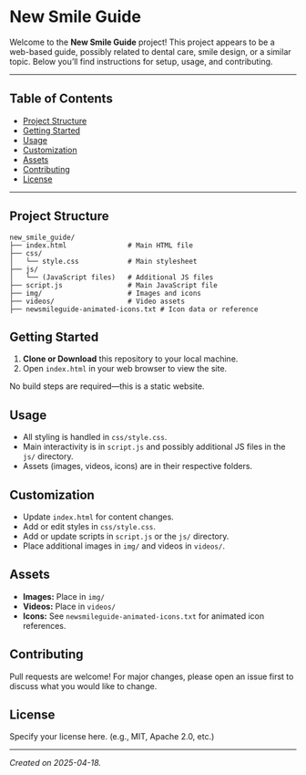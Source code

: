 # New Smile Guide

Welcome to the **New Smile Guide** project! This project appears to be a web-based guide, possibly related to dental care, smile design, or a similar topic. Below you’ll find instructions for setup, usage, and contributing.

---

## Table of Contents
- [Project Structure](#project-structure)
- [Getting Started](#getting-started)
- [Usage](#usage)
- [Customization](#customization)
- [Assets](#assets)
- [Contributing](#contributing)
- [License](#license)

---

## Project Structure
```
new_smile_guide/
├── index.html               # Main HTML file
├── css/
│   └── style.css            # Main stylesheet
├── js/
│   └── (JavaScript files)   # Additional JS files
├── script.js                # Main JavaScript file
├── img/                     # Images and icons
├── videos/                  # Video assets
├── newsmileguide-animated-icons.txt # Icon data or reference
```

## Getting Started
1. **Clone or Download** this repository to your local machine.
2. Open `index.html` in your web browser to view the site.

No build steps are required—this is a static website.

## Usage
- All styling is handled in `css/style.css`.
- Main interactivity is in `script.js` and possibly additional JS files in the `js/` directory.
- Assets (images, videos, icons) are in their respective folders.

## Customization
- Update `index.html` for content changes.
- Add or edit styles in `css/style.css`.
- Add or update scripts in `script.js` or the `js/` directory.
- Place additional images in `img/` and videos in `videos/`.

## Assets
- **Images:** Place in `img/`
- **Videos:** Place in `videos/`
- **Icons:** See `newsmileguide-animated-icons.txt` for animated icon references.

## Contributing
Pull requests are welcome! For major changes, please open an issue first to discuss what you would like to change.

## License
Specify your license here. (e.g., MIT, Apache 2.0, etc.)

---

*Created on 2025-04-18.*
